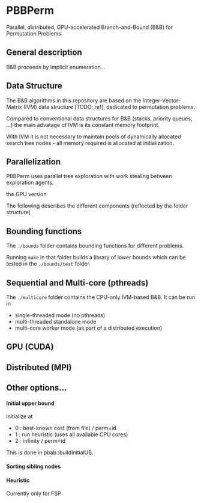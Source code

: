 # PBBPerm
Parallel, distributed, GPU-accelerated Branch-and-Bound (B&B) for Permutation Problems

## General description

B&B proceeds by implicit enumeration...


Data Structure
--------
The B&B algorithms in this repository are based on the Integer-Vector-Matrix (IVM) data structure [TODO: ref], dedicated to permutation problems.

Compared to conventional data structures for B&B (stacks, priority queues, ...) the main advatage of IVM is its constant memory footprint.

With IVM it is not necessary to maintain pools of dynamically allocated search tree nodes - all memory required is allocated at initialization.


Parallelization
---------
PBBPerm uses parallel tree exploration with work stealing between exploration agents.

the GPU version



The following describes the different components (reflected by the folder structure)

## Bounding functions
The `./bounds` folder contains bounding functions for different problems.

Running `make` in that folder builds a library of lower bounds which can be tested in the `./bounds/test` folder.

## Sequential and Multi-core (pthreads)
The `./multicore` folder contains the CPU-only IVM-based B&B. It can be run in
- single-threaded mode (no pthreads)
- multi-threaded standalone mode
- multi-core worker mode (as part of a distributed execution)

## GPU (CUDA)



## Distributed (MPI)



## Other options...

#### Initial upper bound
Initialize at
- 0 : best-known cost (from file) / perm=id
- 1 : run heuristic (uses all available CPU cores)
- 2 : infinity / perm=id

This is done in pbab::buildInitialUB.

#### Sorting sibling nodes


#### Heuristic
Currently only for FSP
